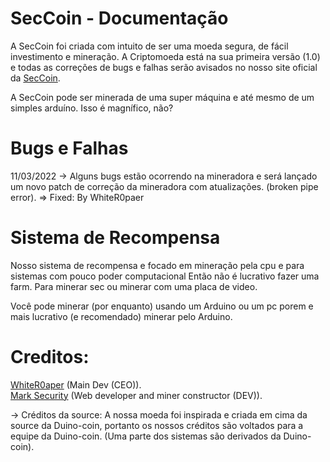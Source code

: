 # SecCoin - Documentação
A SecCoin foi criada com intuito de ser uma moeda segura, de fácil investimento e mineração. A Criptomoeda está na sua primeira versão (1.0) e todas as correções
de bugs e falhas serão avisados no nosso site oficial da <a href="https://seccoin.cf/">SecCoin</a>.

A SecCoin pode ser minerada de uma super máquina e até mesmo de um simples arduíno. Isso é magnífico, não?

# Bugs e Falhas

11/03/2022 -> Alguns bugs estão ocorrendo na mineradora e será lançado um novo patch de correção da mineradora com atualizações. (broken pipe error). => Fixed: By WhiteR0paer

# Sistema de Recompensa

Nosso sistema de recompensa e focado em mineração pela cpu e para sistemas com pouco poder computacional Então não é lucrativo fazer uma farm. Para minerar sec ou minerar com uma placa de video.

Você pode minerar (por enquanto) usando um Arduino ou um pc porem e mais lucrativo (e recomendado) minerar pelo Arduino.

# Creditos:
<a href="https://github.com/WhiteR0aper/">WhiteR0aper</a> (Main Dev (CEO)).
<br>
<a href="https://github.com/MarktwainSTDLL/">Mark Security</a> (Web developer and miner constructor (DEV)).

-> Créditos da source: A nossa moeda foi inspirada e criada em cima da source da Duino-coin, portanto os nossos créditos são voltados para a equipe da Duino-coin.
(Uma parte dos sistemas são derivados da Duino-coin).

